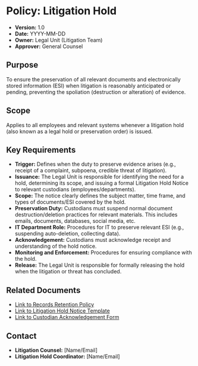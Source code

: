 # Policy: Litigation Hold

*   **Version:** 1.0
*   **Date:** YYYY-MM-DD
*   **Owner:** Legal Unit (Litigation Team)
*   **Approver:** General Counsel

## Purpose

To ensure the preservation of all relevant documents and electronically stored information (ESI) when litigation is reasonably anticipated or pending, preventing the spoliation (destruction or alteration) of evidence.

## Scope

Applies to all employees and relevant systems whenever a litigation hold (also known as a legal hold or preservation order) is issued.

## Key Requirements

*   **Trigger:** Defines when the duty to preserve evidence arises (e.g., receipt of a complaint, subpoena, credible threat of litigation).
*   **Issuance:** The Legal Unit is responsible for identifying the need for a hold, determining its scope, and issuing a formal Litigation Hold Notice to relevant custodians (employees/departments).
*   **Scope:** The notice clearly defines the subject matter, time frame, and types of documents/ESI covered by the hold.
*   **Preservation Duty:** Custodians must suspend normal document destruction/deletion practices for relevant materials. This includes emails, documents, databases, social media, etc.
*   **IT Department Role:** Procedures for IT to preserve relevant ESI (e.g., suspending auto-deletion, collecting data).
*   **Acknowledgement:** Custodians must acknowledge receipt and understanding of the hold notice.
*   **Monitoring and Enforcement:** Procedures for ensuring compliance with the hold.
*   **Release:** The Legal Unit is responsible for formally releasing the hold when the litigation or threat has concluded.

## Related Documents

*   [Link to Records Retention Policy](./RecordsRetentionPolicy.md)
*   [Link to Litigation Hold Notice Template](../Litigation/HoldNoticeTemplate.md)
*   [Link to Custodian Acknowledgement Form](../Litigation/HoldAcknowledgementForm.md)

## Contact

*   **Litigation Counsel:** [Name/Email]
*   **Litigation Hold Coordinator:** [Name/Email] 